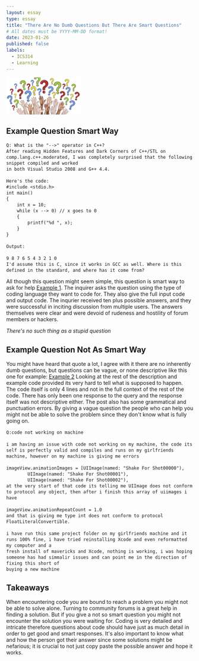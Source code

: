 ```yaml
---
layout: essay
type: essay
title: "There Are No Dumb Questions But There Are Smart Questions"
# All dates must be YYYY-MM-DD format!
date: 2023-01-26
published: false
labels:
  - ICS314
  - Learning
---
```


<img width="200px" class="rounded float-start pe-4" src="../img/smart-questions/questions.png">
  
## Example Question Smart Way
```
Q: What is the "-->" operator in C++?
After reading Hidden Features and Dark Corners of C++/STL on comp.lang.c++.moderated, I was completely surprised that the following snippet compiled and worked 
in both Visual Studio 2008 and G++ 4.4.

Here's the code:
#include <stdio.h>
int main()
{
    int x = 10;
    while (x --> 0) // x goes to 0
    {
        printf("%d ", x);
    }
}

Output:

9 8 7 6 5 4 3 2 1 0
I'd assume this is C, since it works in GCC as well. Where is this defined in the standard, and where has it come from?
```
  All though this question might seem simple, this question is smart way to ask for help [Example 1](https://stackoverflow.com/questions/1642028/what-is-the-operator-in-c).  The inquirer asks the question using the type of coding language they want to code for.  They also give the full input code and output code.  The inqurier  received ten plus possible answers, and they were successful in inciting discussion from multiple users. The answers themselves were clear and were devoid of rudeness and hostility of forum members or hackers. 
  
  *There's no such thing as a stupid question*
## Example Question Not As Smart Way
  
  You might have heard that quote a lot, I agree with it there are no inherently dumb questions, but questions can be vague, or none descriptive like this one for example: [Example 2](https://stackoverflow.com/questions/26564442/code-not-working-on-machine) Looking at the rest of the description and example code provided its very hard to tell what is supposed to happen.  The code itself is only 4 lines and not in the full context of the rest of the code.  There has only been one response to the query and the response itself was not descriptive either.  The post also has some grammatical and punctuation errors.  By giving a vague question the people who can help you might not be able to solve the problem since they don't know what is fully going on. 
  
```
Q:code not working on machine

i am having an issue with code not working on my machine, the code its self is perfectly valid and compiles and runs on my girlfriends machine, however on my machine is giving me errors

imageView.animationImages = [UIImage(named: "Shake For Shot00000"),
        UIImage(named: "Shake For Shot00001"),
        UIImage(named: "Shake For Shot00002"),
at the very start of that code its telling me UIImage does not conform to protocol any object, then after i finish this array of uiimages i have

imageView.animationRepeatCount = 1.0
and that is giving me type int does not conform to protocol FloatLiteralConvertible.

i have run this same project folder on my girlfriends machine and it runs 100% fine, i have tried reinstalling Xcode and even reformatted my computer and a 
fresh install of mavericks and Xcode, nothing is working, i was hoping someone has had simmalir issues and can point me in the direction of fixing this short of 
buying a new machine
```

## Takeaways
  When encountering code you are bound to reach a problem you might not be able to solve alone.  Turning to community forums is a great help in finding a solution.  But if you give a not so smart question you might not encounter the solution you were waiting for.  Coding is very detailed and intricate therefore questions about code should have just as much detail in order to get good and smart responses.  It's also important to know what and how the person got their answer since some solutions might be nefarious; it is crucial to not just copy paste the possible answer and hope it works.  
  
 
